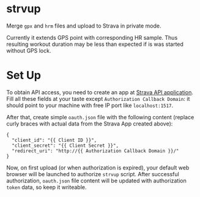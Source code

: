 # strvup

Merge `gpx` and `hrm` files and upload to Strava in private mode.

Currently it extends GPS point with corresponding HR sample. Thus
resulting workout duration may be less than expected if is was started
without GPS lock.


# Set Up

To obtain API access, you need to create an app at
[Strava API application](https://www.strava.com/settings/api). Fill
all these fields at your taste except `Authorization Callback Domain`:
it should point to your machine with free IP port like
`localhost:1517`.

After that, create simple `oauth.json` file with the following content
(replace curly braces with actual data from the Strava App created above):

```
{
  "client_id": "{{ Client ID }}",
  "client_secret": "{{ Client Secret }}",
  "redirect_uri": "http://{{ Authorization Callback Domain }}/"
}
```

Now, on first upload (or when authorization is expired), your default web
browser will be launched to authorize `strvup` script. After successful
authorization, `oauth.json` file content will be updated with
authorization `token` data, so keep it writeable.
